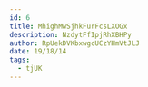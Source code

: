```yaml
---
id: 6
title: MhighMwSjhkFurFcsLXOGx
description: NzdytFfIpjRhXBHPy
author: RpUekDVKbxwgcUCzYHmVtJLJ
date: 19/18/14
tags:
  - tjUK
---
```

